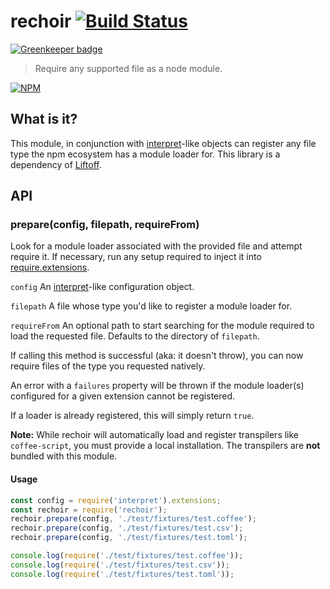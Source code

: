 # rechoir [![Build Status](https://secure.travis-ci.org/tkellen/js-rechoir.png)](http://travis-ci.org/tkellen/js-rechoir)

[![Greenkeeper badge](https://badges.greenkeeper.io/blakeembrey/js-rechoir.svg)](https://greenkeeper.io/)
> Require any supported file as a node module.

[![NPM](https://nodei.co/npm/rechoir.png)](https://nodei.co/npm/rechoir/)

## What is it?
This module, in conjunction with [interpret]-like objects can register any file type the npm ecosystem has a module loader for. This library is a dependency of [Liftoff].

## API

### prepare(config, filepath, requireFrom)
Look for a module loader associated with the provided file and attempt require it.  If necessary, run any setup required to inject it into [require.extensions](http://nodejs.org/api/globals.html#globals_require_extensions).

`config` An [interpret]-like configuration object.  

`filepath` A file whose type you'd like to register a module loader for.

`requireFrom` An optional path to start searching for the module required to load the requested file.  Defaults to the directory of `filepath`.

If calling this method is successful (aka: it doesn't throw), you can now require files of the type you requested natively.

An error with a `failures` property will be thrown if the module loader(s) configured for a given extension cannot be registered.

If a loader is already registered, this will simply return `true`.

**Note:** While rechoir will automatically load and register transpilers like `coffee-script`, you must provide a local installation. The transpilers are **not** bundled with this module.

#### Usage
```js
const config = require('interpret').extensions;
const rechoir = require('rechoir');
rechoir.prepare(config, './test/fixtures/test.coffee');
rechoir.prepare(config, './test/fixtures/test.csv');
rechoir.prepare(config, './test/fixtures/test.toml');

console.log(require('./test/fixtures/test.coffee'));
console.log(require('./test/fixtures/test.csv'));
console.log(require('./test/fixtures/test.toml'));
```

[interpret]: http://github.com/tkellen/js-interpret
[Liftoff]: http://github.com/tkellen/js-liftoff
